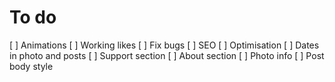 # To do
[ ] Animations
[ ] Working likes
[ ] Fix bugs
[ ] SEO
[ ] Optimisation
[ ] Dates in photo and posts
[ ] Support section
[ ] About section
[ ] Photo info
[ ] Post body style